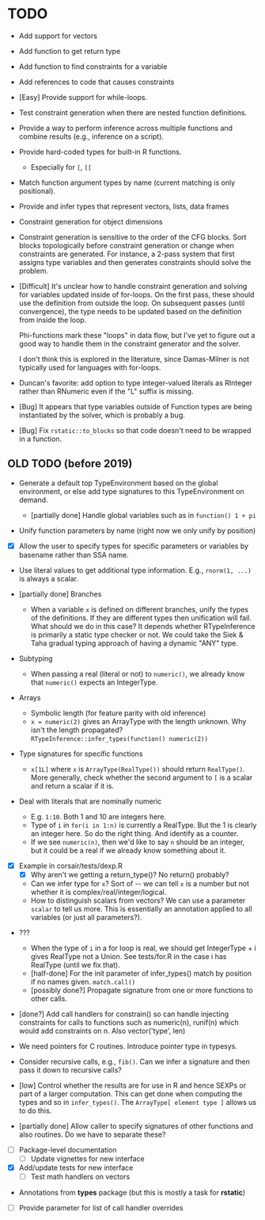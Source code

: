 # TODO

* Add support for vectors

* Add function to get return type

* Add function to find constraints for a variable

* Add references to code that causes constraints

* [Easy] Provide support for while-loops.

* Test constraint generation when there are nested function definitions.

* Provide a way to perform inference across multiple functions and combine
  results (e.g., inference on a script).

* Provide hard-coded types for built-in R functions.
  * Especially for `[`, `[[`

* Match function argument types by name (current matching is only positional).

* Provide and infer types that represent vectors, lists, data frames

* Constraint generation for object dimensions

* Constraint generation is sensitive to the order of the CFG blocks.
  Sort blocks topologically before constraint generation or change when
  constraints are generated. For instance, a 2-pass system that first assigns
  type variables and then generates constraints should solve the problem.

* [Difficult] It's unclear how to handle constraint generation and solving for
  variables updated inside of for-loops. On the first pass, these should use
  the definition from outside the loop. On subsequent passes (until
  convergence), the type needs to be updated based on the definition from
  inside the loop.

  Phi-functions mark these "loops" in data flow, but I've yet to figure out a
  good way to handle them in the constraint generator and the solver.

  I don't think this is explored in the literature, since Damas-Milner is not
  typically used for languages with for-loops.

* Duncan's favorite: add option to type integer-valued literals as RInteger
  rather than RNumeric even if the "L" suffix is missing.

* [Bug] It appears that type variables outside of Function types are being
  instantiated by the solver, which is probably a bug.

* [Bug] Fix `rstatic::to_blocks` so that code doesn't need to be wrapped in a
  function.


## OLD TODO (before 2019)

* Generate a default top TypeEnvironment based on the global environment, or
  else add type signatures to this TypeEnvironment on demand.
    - [partially done] Handle global variables such as in `function() 1 + pi`

* Unify function parameters by name (right now we only unify by position)

* [x] Allow the user to specify types for specific parameters or variables by
  basename rather than SSA name.

* Use literal values to get additional type information. E.g., `rnorm(1, ...)`
  is always a scalar.

* [partially done] Branches
    - When a variable `x` is defined on different branches, unify the types of
      the definitions. If they are different types then unification will fail.
      What should we do in this case? It depends whether RTypeInference is
      primarily a static type checker or not. We could take the Siek & Taha
      gradual typing approach of having a dynamic "ANY" type.

* Subtyping
    - When passing a real (literal or not) to `numeric()`, we already know that
      `numeric()` expects an IntegerType.

* Arrays
    - Symbolic length (for feature parity with old inference)
    - `x = numeric(2)` gives an ArrayType with the length unknown. Why isn't the
      length propagated? `RTypeInference::infer_types(function() numeric(2))`

* Type signatures for specific functions
    - `x[1L]` where `x` is `ArrayType(RealType())` should return `RealType()`.
      More generally, check whether the second argument to `[` is a scalar and
      return a scalar if it is.

* Deal with literals that are nominally numeric
    - E.g. `1:10`. Both 1 and 10 are integers here.
    - Type of `i` in `for(i in 1:n)` is currently a RealType. But the 1 is
      clearly an integer here. So do the right thing.  And identify as a
      counter.
    * If we see `numeric(n)`, then we'd like to say `n` should be an integer,
      but it could be a real if we already know something about it.

* [x] Example in corsair/tests/dexp.R 
    * [x] Why aren't we getting a return_type()? No return() probably?
    * Can we infer type for `x`? Sort of -- we can tell `x` is a number but not
      whether it is complex/real/integer/logical.
    * How to distinguish scalars from vectors? We can use a parameter `scalar`
      to tell us more. This is essentially an annotation applied to all
      variables (or just all parameters?).

* ???
    - When the type of `i` in a for loop is real, we should get IntegerType + i
      gives RealType not a Union. See tests/for.R in the case i has RealType
      (until we fix that).
    - [half-done] For the init parameter of infer_types() match by position if
      no names given.  `match.call()`
    - [possibly done?] Propagate signature from one or more functions to other
      calls. 

* [done?] Add call handlers for constrain() so can handle injecting constraints
  for calls to functions such as numeric(n), runif(n) which would add
  constraints on n. Also vector('type', len)
 
* We need pointers for C routines. Introduce pointer type in typesys.

* Consider recursive calls, e.g., `fib()`. Can we infer a signature and then
  pass it down to recursive calls?

* [low] Control whether the results are for use in R and hence SEXPs or part of
  a larger computation. This can get done when computing the types and so in
  `infer_types()`. The `ArrayType[ element type ]` allows us to do this.

* [partially done] Allow caller to specify signatures of other functions and
  also routines. Do we have to separate these?

* [ ] Package-level documentation
  + [ ] Update vignettes for new interface

* [x] Add/update tests for new interface
  + [ ] Test math handlers on vectors

* Annotations from __types__ package (but this is mostly a task for
  __rstatic__)

* [ ] Provide parameter for list of call handler overrides
